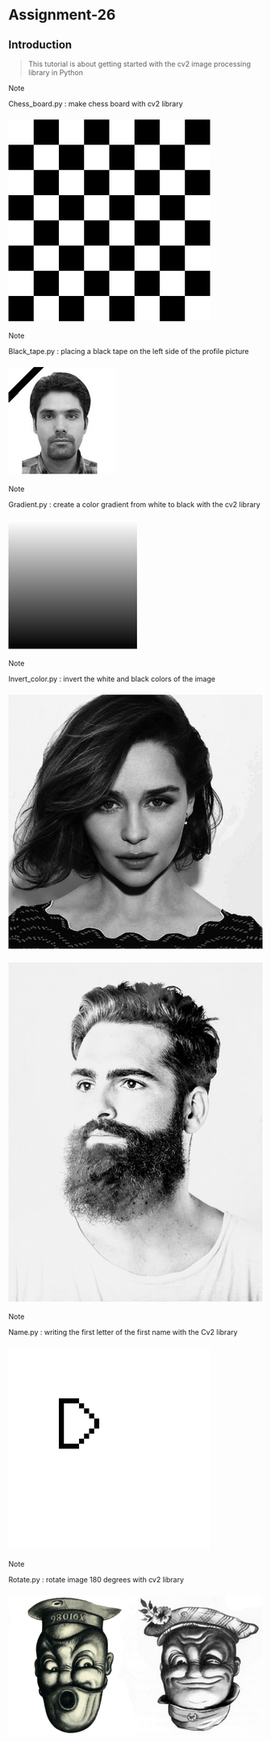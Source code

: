 # Assignment-26

## Introduction
> This tutorial is about getting started with the cv2 image processing library in Python

> [!NOTE]
> Chess_board.py : make chess board with cv2 library  
### ![Global time](./images/result.jpg)

> [!NOTE]
> Black_tape.py : placing a black tape on the left side of the profile picture
### ![Global time](./images/black_tape.jpg)

> [!NOTE]
> Gradient.py : create a color gradient from white to black with the cv2 library
### ![Global time](./images/gradient_image.jpg)

> [!NOTE]
> Invert_color.py : invert the white and black colors of the image
### ![Global time](./images/1_cvt.jpg)
### ![Global time](./images/2_cvt.jpg)

> [!NOTE]
> Name.py : writing the first letter of the first name with the Cv2 library
### ![Global time](./images/name.jpg)

> [!NOTE]
> Rotate.py : rotate image 180 degrees with cv2 library
### ![Global time](./images/3_rotate.jpg)


